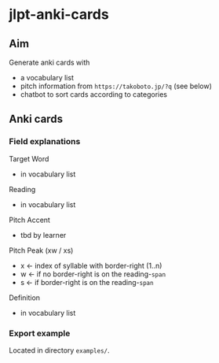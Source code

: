 # jlpt-anki-cards

## Aim
Generate anki cards with
* a vocabulary list
* pitch information from `https://takoboto.jp/?q` (see below)
* chatbot to sort cards according to categories

## Anki cards
### Field explanations
Target Word
* in vocabulary list

Reading
* in vocabulary list

Pitch Accent
* tbd by learner

Pitch Peak (xw / xs)
* x <- index of syllable with border-right (1..n)
* w <- if no border-right is on the reading-`span`
* s <- if border-right is on the reading-`span`

Definition
* in vocabulary list

### Export example
Located in directory `examples/`.

